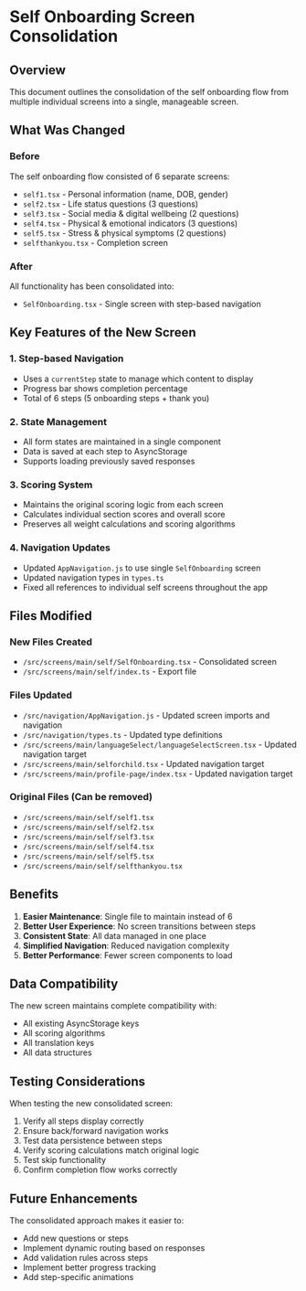 # Self Onboarding Screen Consolidation

## Overview
This document outlines the consolidation of the self onboarding flow from multiple individual screens into a single, manageable screen.

## What Was Changed

### Before
The self onboarding flow consisted of 6 separate screens:
- `self1.tsx` - Personal information (name, DOB, gender)
- `self2.tsx` - Life status questions (3 questions)
- `self3.tsx` - Social media & digital wellbeing (2 questions)
- `self4.tsx` - Physical & emotional indicators (3 questions)
- `self5.tsx` - Stress & physical symptoms (2 questions)
- `selfthankyou.tsx` - Completion screen

### After
All functionality has been consolidated into:
- `SelfOnboarding.tsx` - Single screen with step-based navigation

## Key Features of the New Screen

### 1. Step-based Navigation
- Uses a `currentStep` state to manage which content to display
- Progress bar shows completion percentage
- Total of 6 steps (5 onboarding steps + thank you)

### 2. State Management
- All form states are maintained in a single component
- Data is saved at each step to AsyncStorage
- Supports loading previously saved responses

### 3. Scoring System
- Maintains the original scoring logic from each screen
- Calculates individual section scores and overall score
- Preserves all weight calculations and scoring algorithms

### 4. Navigation Updates
- Updated `AppNavigation.js` to use single `SelfOnboarding` screen
- Updated navigation types in `types.ts`
- Fixed all references to individual self screens throughout the app

## Files Modified

### New Files Created
- `/src/screens/main/self/SelfOnboarding.tsx` - Consolidated screen
- `/src/screens/main/self/index.ts` - Export file

### Files Updated
- `/src/navigation/AppNavigation.js` - Updated screen imports and navigation
- `/src/navigation/types.ts` - Updated type definitions
- `/src/screens/main/languageSelect/languageSelectScreen.tsx` - Updated navigation target
- `/src/screens/main/selforchild.tsx` - Updated navigation target
- `/src/screens/main/profile-page/index.tsx` - Updated navigation target

### Original Files (Can be removed)
- `/src/screens/main/self/self1.tsx`
- `/src/screens/main/self/self2.tsx`
- `/src/screens/main/self/self3.tsx`
- `/src/screens/main/self/self4.tsx`
- `/src/screens/main/self/self5.tsx`
- `/src/screens/main/self/selfthankyou.tsx`

## Benefits

1. **Easier Maintenance**: Single file to maintain instead of 6
2. **Better User Experience**: No screen transitions between steps
3. **Consistent State**: All data managed in one place
4. **Simplified Navigation**: Reduced navigation complexity
5. **Better Performance**: Fewer screen components to load

## Data Compatibility

The new screen maintains complete compatibility with:
- All existing AsyncStorage keys
- All scoring algorithms
- All translation keys
- All data structures

## Testing Considerations

When testing the new consolidated screen:
1. Verify all steps display correctly
2. Ensure back/forward navigation works
3. Test data persistence between steps
4. Verify scoring calculations match original logic
5. Test skip functionality
6. Confirm completion flow works correctly

## Future Enhancements

The consolidated approach makes it easier to:
- Add new questions or steps
- Implement dynamic routing based on responses
- Add validation rules across steps
- Implement better progress tracking
- Add step-specific animations
